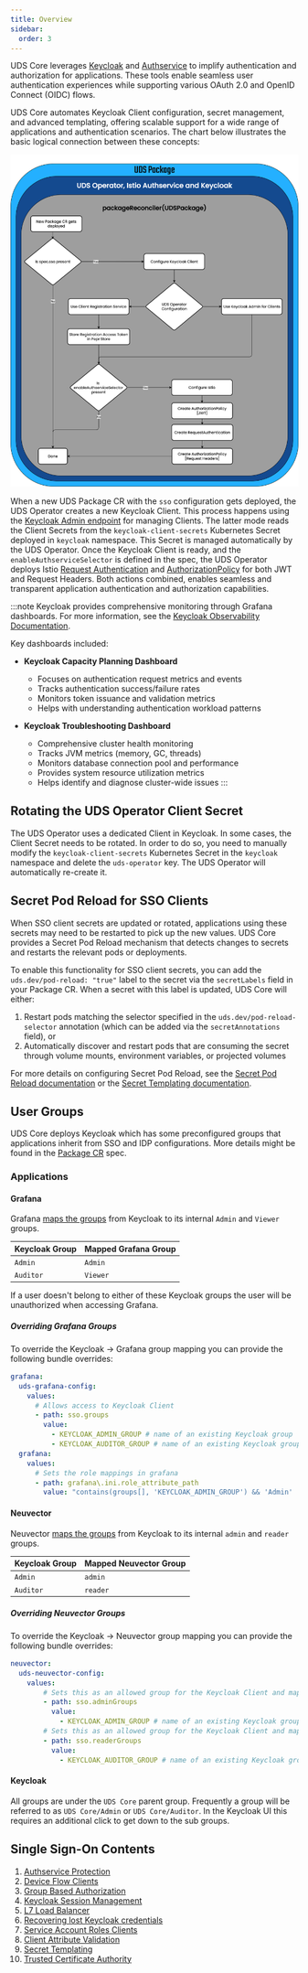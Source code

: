 ```yaml
---
title: Overview
sidebar:
  order: 3
---
```


UDS Core leverages [Keycloak](https://www.keycloak.org/) and [Authservice](https://github.com/istio-ecosystem/authservice) to implify authentication and authorization for applications. These tools enable seamless user authentication experiences while supporting various OAuth 2.0 and OpenID Connect (OIDC) flows.

UDS Core automates Keycloak Client configuration, secret management, and advanced templating, offering scalable support for a wide range of applications and authentication scenarios. The chart below illustrates the basic logical connection between these concepts:

![Single Sign-On Flow Chart](https://github.com/defenseunicorns/uds-core/blob/main/docs/.images/diagrams/uds-core-operator-authservice-keycloak.svg?raw=true)

When a new UDS Package CR with the `sso` configuration gets deployed, the UDS Operator creates a new Keycloak Client. This process happens using the [Keycloak Admin endpoint](https://www.keycloak.org/docs-api/latest/rest-api/index.html#_clients) for managing Clients. The latter mode reads the Client Secrets from the `keycloak-client-secrets` Kubernetes Secret deployed in `keycloak` namespace. This Secret is managed automatically by the UDS Operator. Once the Keycloak Client is ready, and the `enableAuthserviceSelector` is defined in the spec, the UDS Operator deploys Istio [Request Authentication](https://istio.io/latest/docs/reference/config/security/request_authentication/) and [AuthorizationPolicy](https://istio.io/latest/docs/reference/config/security/authorization-policy/) for both JWT and Request Headers. Both actions combined, enables seamless and transparent application authentication and authorization capabilities.

:::note
Keycloak provides comprehensive monitoring through Grafana dashboards. For more information, see the [Keycloak Observability Documentation](https://www.keycloak.org/observability/grafana-dashboards).

Key dashboards included:

- **Keycloak Capacity Planning Dashboard**
  - Focuses on authentication request metrics and events
  - Tracks authentication success/failure rates
  - Monitors token issuance and validation metrics
  - Helps with understanding authentication workload patterns

- **Keycloak Troubleshooting Dashboard**
  - Comprehensive cluster health monitoring
  - Tracks JVM metrics (memory, GC, threads)
  - Monitors database connection pool and performance
  - Provides system resource utilization metrics
  - Helps identify and diagnose cluster-wide issues
:::

## Rotating the UDS Operator Client Secret

The UDS Operator uses a dedicated Client in Keycloak. In some cases, the Client Secret needs to be rotated. In order to do so, you need to manually modify the `keycloak-client-secrets` Kubernetes Secret in the `keycloak` namespace and delete the `uds-operator` key. The UDS Operator will automatically re-create it.

## Secret Pod Reload for SSO Clients

When SSO client secrets are updated or rotated, applications using these secrets may need to be restarted to pick up the new values. UDS Core provides a Secret Pod Reload mechanism that detects changes to secrets and restarts the relevant pods or deployments.

To enable this functionality for SSO client secrets, you can add the `uds.dev/pod-reload: "true"` label to the secret via the `secretLabels` field in your Package CR. When a secret with this label is updated, UDS Core will either:

1. Restart pods matching the selector specified in the `uds.dev/pod-reload-selector` annotation (which can be added via the `secretAnnotations` field), or
2. Automatically discover and restart pods that are consuming the secret through volume mounts, environment variables, or projected volumes

For more details on configuring Secret Pod Reload, see the [Secret Pod Reload documentation](/reference/deployment/secret-pod-reload) or the [Secret Templating documentation](/reference/configuration/single-sign-on/sso-templating#secret-pod-reload).

## User Groups

UDS Core deploys Keycloak which has some preconfigured groups that applications inherit from SSO and IDP configurations. More details might be found in the [Package CR](/reference/configuration/custom-resources/packages-v1alpha1-cr/#groups) spec.

### Applications

#### Grafana

Grafana [maps the groups](https://github.com/defenseunicorns/uds-core/blob/49cb11a058a9209cee7019fa552b8c0b2ef73368/src/grafana/values/values.yaml#L37) from Keycloak to its internal `Admin` and `Viewer` groups.

| Keycloak Group | Mapped Grafana Group |
|----------------|----------------------|
| `Admin`        | `Admin`              |
| `Auditor`      | `Viewer`             |

If a user doesn't belong to either of these Keycloak groups the user will be unauthorized when accessing Grafana.

##### Overriding Grafana Groups

To override the Keycloak -> Grafana group mapping you can provide the following bundle overrides:

```yaml
grafana:
  uds-grafana-config:
    values:
      # Allows access to Keycloak Client
      - path: sso.groups
        value:
          - KEYCLOAK_ADMIN_GROUP # name of an existing Keycloak group
          - KEYCLOAK_AUDITOR_GROUP # name of an existing Keycloak group
  grafana:
    values:
      # Sets the role mappings in grafana
      - path: grafana\.ini.role_attribute_path
        value: "contains(groups[], 'KEYCLOAK_ADMIN_GROUP') && 'Admin' || contains(groups[], 'KEYCLOAK_AUDITOR_GROUP') && 'Viewer' || 'Unauthorized'"

```

#### Neuvector

Neuvector [maps the groups](https://github.com/defenseunicorns/uds-core/blob/main/src/neuvector/chart/templates/uds-package.yaml#L31-L35) from Keycloak to its internal `admin` and `reader` groups.

| Keycloak Group | Mapped Neuvector Group |
|----------------|------------------------|
| `Admin`        | `admin`                |
| `Auditor`      | `reader`               |

##### Overriding Neuvector Groups

To override the Keycloak -> Neuvector group mapping you can provide the following bundle overrides:

```yaml
neuvector:
  uds-neuvector-config:
    values:
        # Sets this as an allowed group for the Keycloak Client and maps to Neuvector admin group
        - path: sso.adminGroups
          value:
            - KEYCLOAK_ADMIN_GROUP # name of an existing Keycloak group
        # Sets this as an allowed group for the Keycloak Client and maps to Neuvector reader group
        - path: sso.readerGroups
          value:
            - KEYCLOAK_AUDITOR_GROUP # name of an existing Keycloak group

```

#### Keycloak

All groups are under the `UDS Core` parent group. Frequently a group will be referred to as `UDS Core/Admin` or `UDS Core/Auditor`. In the Keycloak UI this requires an additional click to get down to the sub groups.

## Single Sign-On Contents

1. [Authservice Protection](/reference/configuration/single-sign-on/auth-service/)
2. [Device Flow Clients](/reference/configuration/single-sign-on/device-flow/)
3. [Group Based Authorization](/reference/configuration/single-sign-on/group-based-auth/)
4. [Keycloak Session Management](/reference/configuration/single-sign-on/keycloak-session-management/)
5. [L7 Load Balancer](/reference/configuration/single-sign-on/l7-load-balancer/)
6. [Recovering lost Keycloak credentials](/reference/configuration/single-sign-on/recoving-lost-credentials/)
7. [Service Account Roles Clients](/reference/configuration/single-sign-on/service-account/)
8. [Client Attribute Validation](/reference/configuration/single-sign-on/sso-client-validation/)
9. [Secret Templating](/reference/configuration/single-sign-on/sso-templating/)
10. [Trusted Certificate Authority](/reference/configuration/single-sign-on/trusted-ca/)
